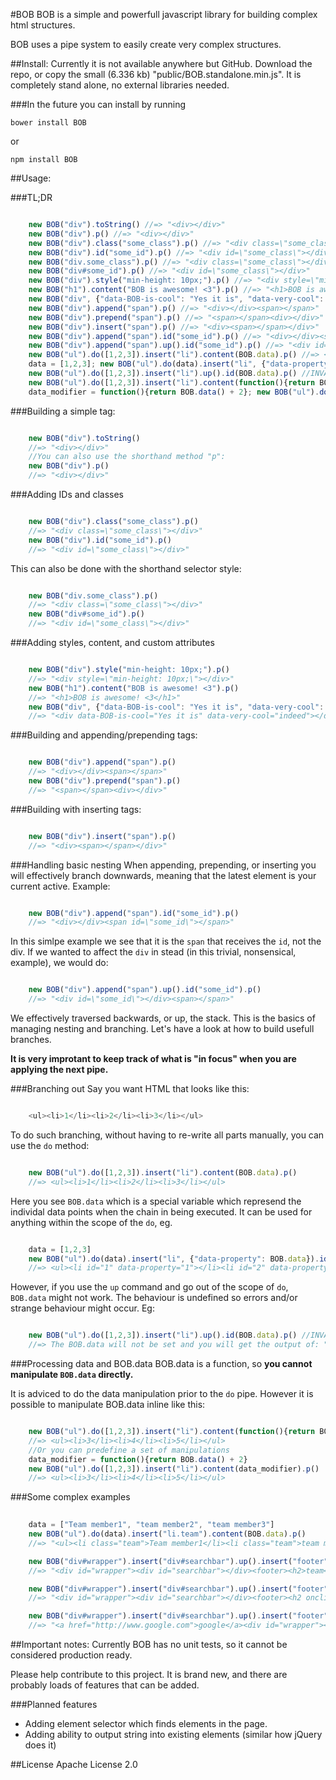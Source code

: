 #BOB
BOB is a simple and powerfull javascript library for building complex html structures. 

BOB uses a pipe system to easily create very complex structures.

##Install:
Currently it is not available anywhere but GitHub. Download the repo, or copy the small (6.336 kb) "public/BOB.standalone.min.js". It is completely stand alone, no external libraries needed.

###In the future you can install by running

    bower install BOB

or

	npm install BOB

##Usage:

###TL;DR
```javascript

	new BOB("div").toString() //=> "<div></div>"
	new BOB("div").p() //=> "<div></div>"
	new BOB("div").class("some_class").p() //=> "<div class=\"some_class\"></div>"
	new BOB("div").id("some_id").p() //=> "<div id=\"some_class\"></div>"
	new BOB("div.some_class").p() //=> "<div class=\"some_class\"></div>"
    new BOB("div#some_id").p() //=> "<div id=\"some_class\"></div>"
    new BOB("div").style("min-height: 10px;").p() //=> "<div style=\"min-height: 10px;\"></div>"
    new BOB("h1").content("BOB is awesome! <3").p() //=> "<h1>BOB is awesome! <3</h1>"
    new BOB("div", {"data-BOB-is-cool": "Yes it is", "data-very-cool": "indeed"}).p() //=> "<div data-BOB-is-cool="Yes it is" data-very-cool="indeed"></div>"
    new BOB("div").append("span").p() //=> "<div></div><span></span>"
    new BOB("div").prepend("span").p() //=> "<span></span><div></div>"
	new BOB("div").insert("span").p() //=> "<div><span></span></div>"
    new BOB("div").append("span").id("some_id").p() //=> "<div></div><span id=\"some_id\"></span>"
    new BOB("div").append("span").up().id("some_id").p() //=> "<div id=\"some_id\"></div><span></span>"
    new BOB("ul").do([1,2,3]).insert("li").content(BOB.data).p() //=> <ul><li>1</li><li>2</li><li>3</li></ul>
    data = [1,2,3]; new BOB("ul").do(data).insert("li", {"data-property": BOB.data}).id(BOB.data).p() //=> <ul><li id="1" data-property="1"></li><li id="2" data-property="2"></li><li id="3" data-property="3"></li></ul>
    new BOB("ul").do([1,2,3]).insert("li").up().id(BOB.data).p() //INVALID //=> The BOB.data will not be set and you will get the output of: "<ul><li></li><li></li><li></li></ul>".
    new BOB("ul").do([1,2,3]).insert("li").content(function(){return BOB.data() + 2}).p() //=> <ul><li>3</li><li>4</li><li>5</li></ul>
    data_modifier = function(){return BOB.data() + 2}; new BOB("ul").do([1,2,3]).insert("li").content(data_modifier).p() //=> <ul><li>3</li><li>4</li><li>5</li></ul>
```

###Building a simple tag:
```javascript

    new BOB("div").toString() 
    //=> "<div></div>"
    //You can also use the shorthand method "p":
    new BOB("div").p()
    //=> "<div></div>"
```

###Adding IDs and classes
```javascript

	new BOB("div").class("some_class").p()
    //=> "<div class=\"some_class\"></div>"
    new BOB("div").id("some_id").p()
    //=> "<div id=\"some_class\"></div>"
```

This can also be done with the shorthand selector style:
```javascript

    new BOB("div.some_class").p()
    //=> "<div class=\"some_class\"></div>"
    new BOB("div#some_id").p()
    //=> "<div id=\"some_class\"></div>"
```

###Adding styles, content, and custom attributes
```javascript

	new BOB("div").style("min-height: 10px;").p()
    //=> "<div style=\"min-height: 10px;\"></div>"
    new BOB("h1").content("BOB is awesome! <3").p()
    //=> "<h1>BOB is awesome! <3</h1>"
    new BOB("div", {"data-BOB-is-cool": "Yes it is", "data-very-cool": "indeed"}).p()
    //=> "<div data-BOB-is-cool="Yes it is" data-very-cool="indeed"></div>"
```

###Building and appending/prepending tags:
```javascript

    new BOB("div").append("span").p()
    //=> "<div></div><span></span>"
    new BOB("div").prepend("span").p()
    //=> "<span></span><div></div>"
```

###Building with inserting tags:
```javascript

    new BOB("div").insert("span").p()
    //=> "<div><span></span></div>"
```

###Handling basic nesting
When appending, prepending, or inserting you will effectively branch downwards, meaning that the latest element is your current active. Example:

```javascript

	new BOB("div").append("span").id("some_id").p()
	//=> "<div></div><span id=\"some_id\"></span>"
```

In this simlpe example we see that it is the `span` that receives the `id`, not the div. If we wanted to affect the `div` in stead (in this trivial, nonsensical, example), we would do:

```javascript

	new BOB("div").append("span").up().id("some_id").p()
	//=> "<div id=\"some_id\"></div><span></span>"	
```

We effectively traversed backwards, or up, the stack. This is the basics of managing nesting and branching. Let's have a look at how to build usefull branches.

**It is very improtant to keep track of what is "in focus" when you are applying the next pipe.**


###Branching out
Say you want HTML that looks like this:

```javascript

    <ul><li>1</li><li>2</li><li>3</li></ul>
```

To do such branching, without having to re-write all parts manually, you can use the `do` method:

```javascript

    new BOB("ul").do([1,2,3]).insert("li").content(BOB.data).p()
    //=> <ul><li>1</li><li>2</li><li>3</li></ul>
```

Here you see `BOB.data` which is a special variable which represend the individal data points when the chain in being executed. It can be used for anything within the scope of the `do`, eg.

```javascript

	data = [1,2,3]
    new BOB("ul").do(data).insert("li", {"data-property": BOB.data}).id(BOB.data).p()
    //=> <ul><li id="1" data-property="1"></li><li id="2" data-property="2"></li><li id="3" data-property="3"></li></ul>
```

However, if you use the `up` command and go out of the scope of `do`, `BOB.data` might not work. The behaviour is undefined so errors and/or strange behaviour might occur. Eg:

```javascript

	new BOB("ul").do([1,2,3]).insert("li").up().id(BOB.data).p() //INVALID
    //=> The BOB.data will not be set and you will get the output of: "<ul><li></li><li></li><li></li></ul>".
```

###Processing data and BOB.data
BOB.data is a function, so **you cannot manipulate `BOB.data` directly.**

It is adviced to do the data manipulation prior to the `do` pipe. However it is possible to manipulate BOB.data inline like this:

```javascript

	new BOB("ul").do([1,2,3]).insert("li").content(function(){return BOB.data() + 2}).p()
    //=> <ul><li>3</li><li>4</li><li>5</li></ul>
    //Or you can predefine a set of manipulations
    data_modifier = function(){return BOB.data() + 2}
    new BOB("ul").do([1,2,3]).insert("li").content(data_modifier).p()
    //=> <ul><li>3</li><li>4</li><li>5</li></ul>
```


###Some complex examples

```javascript
	
	data = ["Team member1", "team member2", "team member3"]
	new BOB("ul").do(data).insert("li.team").content(BOB.data).p()
	//=> "<ul><li class="team">Team member1</li><li class="team">team member2</li><li class="team">team member3</li></ul>"

	new BOB("div#wrapper").insert("div#searchbar").up().insert("footer").do(["team","contact","buy"]).insert("h2").content(BOB.data).p()
	//=> "<div id="wrapper"><div id="searchbar"></div><footer><h2>team</h2><h2>contact</h2><h2>buy</h2></footer></div>"

	new BOB("div#wrapper").insert("div#searchbar").up().insert("footer").do(["team","contact","buy"]).insert("h2",{"onclick": function(){return ("alert('" + BOB.data() + "');") }}).content(BOB.data).p()
	//=> "<div id="wrapper"><div id="searchbar"></div><footer><h2 onclick="alert('team');">team</h2><h2 onclick="alert('contact');">contact</h2><h2 onclick="alert('buy');">buy</h2></footer></div>"

	new BOB("div#wrapper").insert("div#searchbar").up().insert("footer").do(["team","contact","buy"]).insert("h2",{"onclick": function(){return ("alert('" + BOB.data() + "');") }}).content(BOB.data).up().up().prepend("a",{"href": "http://www.google.com"}).content("google").p()
	//=> "<a href="http://www.google.com">google</a><div id="wrapper"><div id="searchbar"></div><footer><h2 onclick="alert('team');">team</h2><h2 onclick="alert('contact');">contact</h2><h2 onclick="alert('buy');">buy</h2></footer></div>"
```



##Important notes:
Currently BOB has no unit tests, so it cannot be considered production ready. 

Please help contribute to this project. It is brand new, and there are probably loads of features that can be added. 

###Planned features

 - Adding element selector which finds elements in the page.
 - Adding ability to output string into existing elements (similar how jQuery does it)

##License
Apache License 2.0